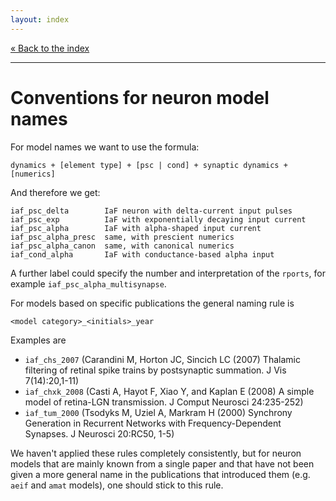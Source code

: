 ```yaml
---
layout: index
---
```


[« Back to the index](index)

<hr>

# Conventions for neuron model names

For model names we want to use the formula:

    dynamics + [element type] + [psc | cond] + synaptic dynamics + [numerics]

And therefore we get:

    iaf_psc_delta        IaF neuron with delta-current input pulses
    iaf_psc_exp          IaF with exponentially decaying input current
    iaf_psc_alpha        IaF with alpha-shaped input current
    iaf_psc_alpha_presc  same, with prescient numerics
    iaf_psc_alpha_canon  same, with canonical numerics
    iaf_cond_alpha       IaF with conductance-based alpha input

A further label could specify the number and interpretation of the
`rports`, for example `iaf_psc_alpha_multisynapse`.

For models based on specific publications the general naming rule is

    <model category>_<initials>_year

Examples are
- `iaf_chs_2007` (Carandini M, Horton JC, Sincich LC (2007) Thalamic filtering of retinal
   spike trains by postsynaptic summation. J Vis 7(14):20,1-11)
- `iaf_chxk_2008` (Casti A, Hayot F, Xiao Y, and Kaplan E (2008) A simple model of retina-LGN
transmission. J Comput Neurosci 24:235-252)
- `iaf_tum_2000` (Tsodyks M, Uziel A, Markram H (2000) Synchrony Generation
   in Recurrent Networks with Frequency-Dependent Synapses. J Neurosci
   20:RC50, 1-5)

We haven't applied these rules completely consistently, but for neuron
models that are mainly known from a single paper and that have not
been given a more general name in the publications that introduced
them (e.g. `aeif` and `amat` models), one should stick to this rule.



